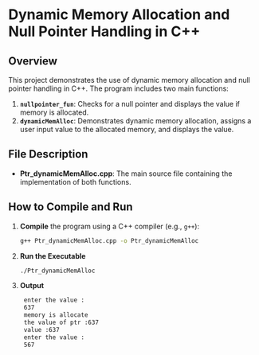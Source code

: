 # Dynamic Memory Allocation and Null Pointer Handling in C++

## Overview

This project demonstrates the use of dynamic memory allocation and null pointer handling in C++. The program includes two main functions:
1. **`nullpointer_fun`**: Checks for a null pointer and displays the value if memory is allocated.
2. **`dynamicMemAlloc`**: Demonstrates dynamic memory allocation, assigns a user input value to the allocated memory, and displays the value.

## File Description

- **Ptr_dynamicMemAlloc.cpp**: The main source file containing the implementation of both functions.

## How to Compile and Run

1. **Compile** the program using a C++ compiler (e.g., `g++`):
   ```sh
   g++ Ptr_dynamicMemAlloc.cpp -o Ptr_dynamicMemAlloc
2. **Run the Executable**
    ```bash
    ./Ptr_dynamicMemAlloc
    ```

3. **Output**
   ```bash
    enter the value :
    637
    memory is allocate
    the value of ptr :637
    value :637
    enter the value :
    567